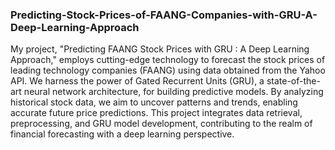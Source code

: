 ### Predicting-Stock-Prices-of-FAANG-Companies-with-GRU-A-Deep-Learning-Approach
My project, "Predicting FAANG Stock Prices with GRU : A Deep Learning Approach," employs cutting-edge technology to forecast the stock prices of leading technology companies (FAANG) using data obtained from the Yahoo API. We harness the power of Gated Recurrent Units (GRU), a state-of-the-art neural network architecture, for building predictive models. By analyzing historical stock data, we aim to uncover patterns and trends, enabling accurate future price predictions. This project integrates data retrieval, preprocessing, and GRU model development, contributing to the realm of financial forecasting with a deep learning perspective.
